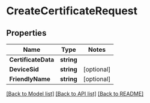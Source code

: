 # CreateCertificateRequest

## Properties
Name | Type | Notes
------------ | ------------- | -------------
**CertificateData** | **string** | 
**DeviceSid** | **string** | [optional] 
**FriendlyName** | **string** | [optional] 

[[Back to Model list]](../README.md#documentation-for-models) [[Back to API list]](../README.md#documentation-for-api-endpoints) [[Back to README]](../README.md)


